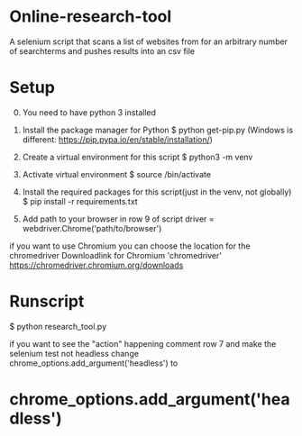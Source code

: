 # Online-research-tool
A selenium script that scans a list of websites from for an arbitrary number of searchterms and pushes results into an csv file

# Setup
0) You need to have python 3 installed 

2) Install the package manager for Python 
  $ python get-pip.py 
(Windows is different: https://pip.pypa.io/en/stable/installation/)

3) Create a virtual environment for this script
  $ python3 -m venv <nameofvenv> 
  
4) Activate virtual environment
  $ source <nameofvenv>/bin/activate 

5) Install the required packages for this script(just in the venv, not globally)
  $ pip install -r requirements.txt

6) Add path to your browser in row 9 of script 
  driver = webdriver.Chrome('path/to/browser')
  
if you want to use Chromium you can choose the location for the chromedriver
Downloadlink for Chromium 'chromedriver'
https://chromedriver.chromium.org/downloads
  
# Runscript
$ python research_tool.py 
  
if you want to see the "action" happening comment row 7 and make the selenium test not headless
change 
  chrome_options.add_argument('headless')
to
  # chrome_options.add_argument('headless')

